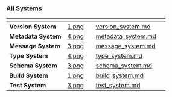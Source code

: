### All Systems

<table data-view="cards">
  <thead>
    <tr>
      <th></th>
      <th></th>
      <th data-hidden data-card-cover data-type="files"></th>
      <th data-hidden></th>
      <th data-hidden data-card-target data-type="content-ref"></th>
    </tr>
  </thead>
  <tbody>
    <tr>
      <td><strong>Version System</strong></td>
      <td><a href="assets/png/1.png">1.png</a></td>
      <td></td>
      <td><a href="ten_framework/version_system.md">version_system.md</a></td>
    </tr>
    <tr>
      <td><strong>Metadata System</strong></td>
      <td><a href="assets/png/4.png">4.png</a></td>
      <td></td>
      <td><a href="ten_framework/metadata_system.md">metadata_system.md</a></td>
    </tr>
    <tr>
      <td><strong>Message System</strong></td>
      <td><a href="assets/png/3.png">3.png</a></td>
      <td></td>
      <td><a href="ten_framework/message_system.md">message_system.md</a></td>
    </tr>
    <tr>
      <td><strong>Type System</strong></td>
      <td><a href="assets/png/3.png">4.png</a></td>
      <td></td>
      <td><a href="ten_framework/type_system.md">type_system.md</a></td>
    </tr>
    <tr>
      <td><strong>Schema System</strong></td>
      <td><a href="assets/png/3.png">3.png</a></td>
      <td></td>
      <td><a href="ten_framework/schema_system.md">schema_system.md</a></td>
    </tr>
    <tr>
      <td><strong>Build System</strong></td>
      <td><a href="assets/png/3.png">1.png</a></td>
      <td></td>
      <td><a href="ten_framework/build_system.md">build_system.md</a></td>
    </tr>
    <tr>
      <td><strong>Test System</strong></td>
      <td><a href="assets/png/3.png">3.png</a></td>
      <td></td>
      <td><a href="ten_framework/test_system.md">test_system.md</a></td>
    </tr>
  </tbody>
</table>